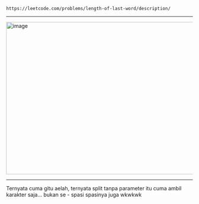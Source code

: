 ```
https://leetcode.com/problems/length-of-last-word/description/
```

---

<img width="722" height="410" alt="image" src="https://github.com/user-attachments/assets/e5680cbc-16f1-4ee3-8ec1-8612d3b58541" />

---

Ternyata cuma gitu aelah, ternyata split tanpa parameter itu cuma ambil karakter saja... bukan se - spasi spasinya juga wkwkwk

